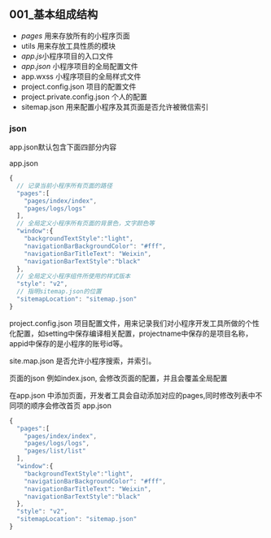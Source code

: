 ## 001_基本组成结构

- *pages* 用来存放所有的小程序页面
- utils 用来存放工具性质的模块
- *app.js*小程序项目的入口文件
- *app.json* 小程序项目的全局配置文件
- app.wxss 小程序项目的全局样式文件
- project.config.json 项目的配置文件
- project.private.config.json 个人的配置
- sitemap.json 用来配置小程序及其页面是否允许被微信索引

### json
app.json默认包含下面四部分内容

app.json
```js
{
  // 记录当前小程序所有页面的路径
  "pages":[
    "pages/index/index",
    "pages/logs/logs"
  ],
  // 全局定义小程序所有页面的背景色，文字颜色等
  "window":{
    "backgroundTextStyle":"light",
    "navigationBarBackgroundColor": "#fff",
    "navigationBarTitleText": "Weixin",
    "navigationBarTextStyle":"black"
  },
  // 全局定义小程序组件所使用的样式版本
  "style": "v2",
  // 指明sitemap.json的位置
  "sitemapLocation": "sitemap.json"
}
```

project.config.json
项目配置文件，用来记录我们对小程序开发工具所做的个性化配置，如setting中保存编译相关配置，projectname中保存的是项目名称，appid中保存的是小程序的账号id等。

site.map.json
是否允许小程序搜索，并索引。


页面的json
例如index.json, 会修改页面的配置，并且会覆盖全局配置

在app.json 中添加页面，开发者工具会自动添加对应的pages,同时修改列表中不同项的顺序会修改首页
app.json
```js
{
  "pages":[
    "pages/index/index",
    "pages/logs/logs",
    "pages/list/list"
  ],
  "window":{
    "backgroundTextStyle":"light",
    "navigationBarBackgroundColor": "#fff",
    "navigationBarTitleText": "Weixin",
    "navigationBarTextStyle":"black"
  },
  "style": "v2",
  "sitemapLocation": "sitemap.json"
}
```